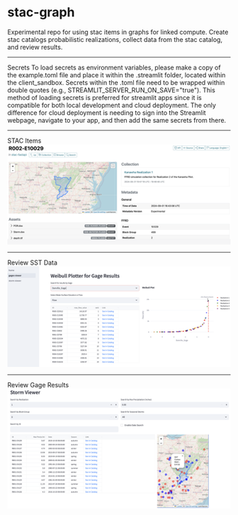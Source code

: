 # stac-graph
Experimental repo for using stac items in graphs for linked compute. Create stac catalogs probabilistic realizations, collect data from the stac catalog, and review results.

---
Secrets
To load secrets as environment variables, please make a copy of the example.toml file and place it within the .streamlit folder, located within the client_sandbox. Secrets within the .toml file need to be wrapped within double quotes (e.g., STREAMLIT_SERVER_RUN_ON_SAVE="true"). This method of loading secrets is preferred for streamlit apps since it is compatible for both local development and cloud deployment. The only difference for cloud deployment is needing to sign into the Streamlit webpage, navigate to your app, and then add the same secrets from there.

---
STAC Items
![](docs/item.png)

---

Review SST Data 
![](docs/gages.png)


---

Review Gage Results
![](docs/storms.png)
